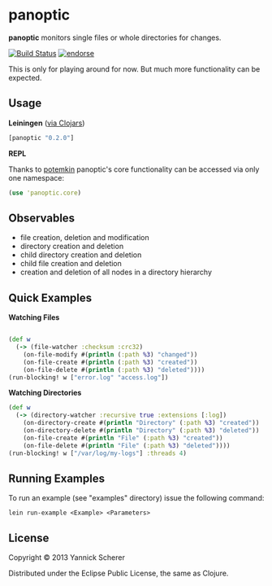 # panoptic

__panoptic__ monitors single files or whole directories for changes.

[![Build Status](https://travis-ci.org/xsc/panoptic.png)](https://travis-ci.org/xsc/panoptic)
[![endorse](https://api.coderwall.com/xsc/endorsecount.png)](https://coderwall.com/xsc)

This is only for playing around for now. But much more functionality can be expected.

## Usage

__Leiningen__ ([via Clojars](https://clojars.org/panoptic))

```clojure
[panoptic "0.2.0"]
```

__REPL__

Thanks to [potemkin](https://github.com/ztellman/potemkin) panoptic's core functionality can be accessed
via only one namespace:

```clojure
(use 'panoptic.core)
```

## Observables

- file creation, deletion and modification
- directory creation and deletion
- child directory creation and deletion
- child file creation and deletion
- creation and deletion of all nodes in a directory hierarchy

## Quick Examples

__Watching Files__

```clojure

(def w 
  (-> (file-watcher :checksum :crc32)
    (on-file-modify #(println (:path %3) "changed"))
    (on-file-create #(println (:path %3) "created"))
    (on-file-delete #(println (:path %3) "deleted"))))
(run-blocking! w ["error.log" "access.log"])
```

__Watching Directories__

```clojure
(def w
  (-> (directory-watcher :recursive true :extensions [:log])
    (on-directory-create #(println "Directory" (:path %3) "created"))
    (on-directory-delete #(println "Directory" (:path %3) "deleted"))
    (on-file-create #(println "File" (:path %3) "created"))
    (on-file-delete #(println "File" (:path %3) "deleted"))))
(run-blocking! w ["/var/log/my-logs"] :threads 4)
```

## Running Examples

To run an example (see "examples" directory) issue the following command:

```
lein run-example <Example> <Parameters>
```

## License

Copyright &copy; 2013 Yannick Scherer

Distributed under the Eclipse Public License, the same as Clojure.
